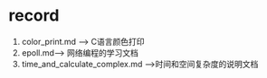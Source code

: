 # record
1. color_print.md --> C语言颜色打印
2. epoll.md--> 网络编程的学习文档
3. time_and_calculate_complex.md -->时间和空间复杂度的说明文档
